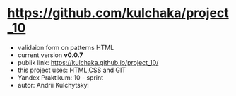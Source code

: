 # https://github.com/kulchaka/project_10

- validaion form on patterns HTML
- current version **v0.0.7**
- publik link: https://kulchaka.github.io/project_10/
- this project uses: HTML,CSS and GIT
- Yandex Praktikum: 10 - sprint
- autor: Andrii Kulchytskyi
